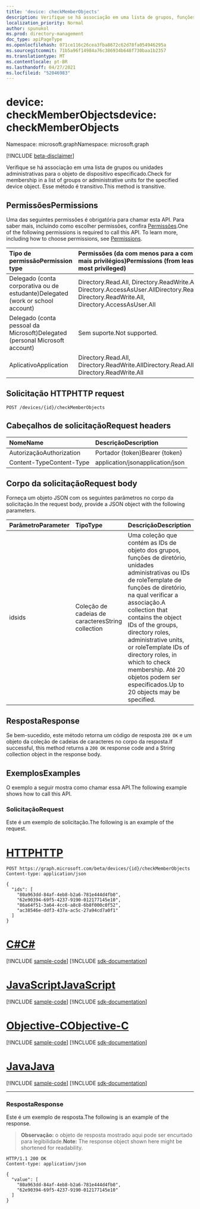 ```yaml
---
title: 'device: checkMemberObjects'
description: Verifique se há associação em uma lista de grupos, funções de diretório ou unidades administrativas para o objeto de dispositivo especificado.
localization_priority: Normal
author: spunukol
ms.prod: directory-management
doc_type: apiPageType
ms.openlocfilehash: 071ce116c26cea3fba8672c62d78fa054946295a
ms.sourcegitcommit: 71b5a96f14984a76c386934b648f730baa1b2357
ms.translationtype: MT
ms.contentlocale: pt-BR
ms.lasthandoff: 04/27/2021
ms.locfileid: "52046983"
---
```

# <a name="device-checkmemberobjects"></a><span data-ttu-id="ee87a-103">device: checkMemberObjects</span><span class="sxs-lookup"><span data-stu-id="ee87a-103">device: checkMemberObjects</span></span>

<span data-ttu-id="ee87a-104">Namespace: microsoft.graph</span><span class="sxs-lookup"><span data-stu-id="ee87a-104">Namespace: microsoft.graph</span></span>

[!INCLUDE [beta-disclaimer](../../includes/beta-disclaimer.md)]

<span data-ttu-id="ee87a-105">Verifique se há associação em uma lista de grupos ou unidades administrativas para o objeto de dispositivo especificado.</span><span class="sxs-lookup"><span data-stu-id="ee87a-105">Check for membership in a list of groups or administrative units for the specified device object.</span></span> <span data-ttu-id="ee87a-106">Esse método é transitivo.</span><span class="sxs-lookup"><span data-stu-id="ee87a-106">This method is transitive.</span></span>

## <a name="permissions"></a><span data-ttu-id="ee87a-107">Permissões</span><span class="sxs-lookup"><span data-stu-id="ee87a-107">Permissions</span></span>

<span data-ttu-id="ee87a-p102">Uma das seguintes permissões é obrigatória para chamar esta API. Para saber mais, incluindo como escolher permissões, confira [Permissões](/graph/permissions-reference).</span><span class="sxs-lookup"><span data-stu-id="ee87a-p102">One of the following permissions is required to call this API. To learn more, including how to choose permissions, see [Permissions](/graph/permissions-reference).</span></span>

| <span data-ttu-id="ee87a-110">Tipo de permissão</span><span class="sxs-lookup"><span data-stu-id="ee87a-110">Permission type</span></span>                        | <span data-ttu-id="ee87a-111">Permissões (da com menos para a com mais privilégios)</span><span class="sxs-lookup"><span data-stu-id="ee87a-111">Permissions (from least to most privileged)</span></span> |
|:---------------------------------------|:--------------------------------------------|
| <span data-ttu-id="ee87a-112">Delegado (conta corporativa ou de estudante)</span><span class="sxs-lookup"><span data-stu-id="ee87a-112">Delegated (work or school account)</span></span>     | <span data-ttu-id="ee87a-113">Directory.Read.All, Directory.ReadWrite.All, Directory.AccessAsUser.All</span><span class="sxs-lookup"><span data-stu-id="ee87a-113">Directory.Read.All, Directory.ReadWrite.All, Directory.AccessAsUser.All</span></span> |
| <span data-ttu-id="ee87a-114">Delegado (conta pessoal da Microsoft)</span><span class="sxs-lookup"><span data-stu-id="ee87a-114">Delegated (personal Microsoft account)</span></span> | <span data-ttu-id="ee87a-115">Sem suporte.</span><span class="sxs-lookup"><span data-stu-id="ee87a-115">Not supported.</span></span> |
| <span data-ttu-id="ee87a-116">Aplicativo</span><span class="sxs-lookup"><span data-stu-id="ee87a-116">Application</span></span>                            | <span data-ttu-id="ee87a-117">Directory.Read.All, Directory.ReadWrite.All</span><span class="sxs-lookup"><span data-stu-id="ee87a-117">Directory.Read.All, Directory.ReadWrite.All</span></span> |

## <a name="http-request"></a><span data-ttu-id="ee87a-118">Solicitação HTTP</span><span class="sxs-lookup"><span data-stu-id="ee87a-118">HTTP request</span></span>

<!-- { "blockType": "ignored" } -->

```http
POST /devices/{id}/checkMemberObjects
```

## <a name="request-headers"></a><span data-ttu-id="ee87a-119">Cabeçalhos de solicitação</span><span class="sxs-lookup"><span data-stu-id="ee87a-119">Request headers</span></span>

| <span data-ttu-id="ee87a-120">Nome</span><span class="sxs-lookup"><span data-stu-id="ee87a-120">Name</span></span>          | <span data-ttu-id="ee87a-121">Descrição</span><span class="sxs-lookup"><span data-stu-id="ee87a-121">Description</span></span>   |
|:--------------|:--------------|
| <span data-ttu-id="ee87a-122">Autorização</span><span class="sxs-lookup"><span data-stu-id="ee87a-122">Authorization</span></span> | <span data-ttu-id="ee87a-123">Portador {token}</span><span class="sxs-lookup"><span data-stu-id="ee87a-123">Bearer {token}</span></span> |
| <span data-ttu-id="ee87a-124">Content-Type</span><span class="sxs-lookup"><span data-stu-id="ee87a-124">Content-Type</span></span>  | <span data-ttu-id="ee87a-125">application/json</span><span class="sxs-lookup"><span data-stu-id="ee87a-125">application/json</span></span> |

## <a name="request-body"></a><span data-ttu-id="ee87a-126">Corpo da solicitação</span><span class="sxs-lookup"><span data-stu-id="ee87a-126">Request body</span></span>

<span data-ttu-id="ee87a-127">Forneça um objeto JSON com os seguintes parâmetros no corpo da solicitação.</span><span class="sxs-lookup"><span data-stu-id="ee87a-127">In the request body, provide a JSON object with the following parameters.</span></span>

| <span data-ttu-id="ee87a-128">Parâmetro</span><span class="sxs-lookup"><span data-stu-id="ee87a-128">Parameter</span></span>    | <span data-ttu-id="ee87a-129">Tipo</span><span class="sxs-lookup"><span data-stu-id="ee87a-129">Type</span></span>        | <span data-ttu-id="ee87a-130">Descrição</span><span class="sxs-lookup"><span data-stu-id="ee87a-130">Description</span></span> |
|:-------------|:------------|:------------|
| <span data-ttu-id="ee87a-131">ids</span><span class="sxs-lookup"><span data-stu-id="ee87a-131">ids</span></span> | <span data-ttu-id="ee87a-132">Coleção de cadeias de caracteres</span><span class="sxs-lookup"><span data-stu-id="ee87a-132">String collection</span></span> | <span data-ttu-id="ee87a-133">Uma coleção que contém as IDs de objeto dos grupos, funções de diretório, unidades administrativas ou IDs de roleTemplate de funções de diretório, na qual verificar a associação.</span><span class="sxs-lookup"><span data-stu-id="ee87a-133">A collection that contains the object IDs of the groups, directory roles, administrative units, or roleTemplate IDs of directory roles, in which to check membership.</span></span> <span data-ttu-id="ee87a-134">Até 20 objetos podem ser especificados.</span><span class="sxs-lookup"><span data-stu-id="ee87a-134">Up to 20 objects may be specified.</span></span> |

## <a name="response"></a><span data-ttu-id="ee87a-135">Resposta</span><span class="sxs-lookup"><span data-stu-id="ee87a-135">Response</span></span>

<span data-ttu-id="ee87a-136">Se bem-sucedido, este método retorna um código de resposta `200 OK` e um objeto da coleção de cadeias de caracteres no corpo da resposta.</span><span class="sxs-lookup"><span data-stu-id="ee87a-136">If successful, this method returns a `200 OK` response code and a String collection object in the response body.</span></span>

## <a name="examples"></a><span data-ttu-id="ee87a-137">Exemplos</span><span class="sxs-lookup"><span data-stu-id="ee87a-137">Examples</span></span>

<span data-ttu-id="ee87a-138">O exemplo a seguir mostra como chamar essa API.</span><span class="sxs-lookup"><span data-stu-id="ee87a-138">The following example shows how to call this API.</span></span>

### <a name="request"></a><span data-ttu-id="ee87a-139">Solicitação</span><span class="sxs-lookup"><span data-stu-id="ee87a-139">Request</span></span>

<span data-ttu-id="ee87a-140">Este é um exemplo de solicitação.</span><span class="sxs-lookup"><span data-stu-id="ee87a-140">The following is an example of the request.</span></span>

# <a name="http"></a>[<span data-ttu-id="ee87a-141">HTTP</span><span class="sxs-lookup"><span data-stu-id="ee87a-141">HTTP</span></span>](#tab/http)
<!-- {
  "blockType": "request",
  "name": "device_checkmemberobjects"
}-->

```http
POST https://graph.microsoft.com/beta/devices/{id}/checkMemberObjects
Content-type: application/json

{
  "ids": [
    "80a963dd-84af-4eb8-b2a6-781e444d4fb0",
    "62e90394-69f5-4237-9190-012177145e10",
    "86a64f51-3a64-4cc6-a8c8-6b8f000c0f52",
    "ac38546e-ddf3-437a-ac5c-27a94cd7a0f1"
  ]
}
```
# <a name="c"></a>[<span data-ttu-id="ee87a-142">C#</span><span class="sxs-lookup"><span data-stu-id="ee87a-142">C#</span></span>](#tab/csharp)
[!INCLUDE [sample-code](../includes/snippets/csharp/device-checkmemberobjects-csharp-snippets.md)]
[!INCLUDE [sdk-documentation](../includes/snippets/snippets-sdk-documentation-link.md)]

# <a name="javascript"></a>[<span data-ttu-id="ee87a-143">JavaScript</span><span class="sxs-lookup"><span data-stu-id="ee87a-143">JavaScript</span></span>](#tab/javascript)
[!INCLUDE [sample-code](../includes/snippets/javascript/device-checkmemberobjects-javascript-snippets.md)]
[!INCLUDE [sdk-documentation](../includes/snippets/snippets-sdk-documentation-link.md)]

# <a name="objective-c"></a>[<span data-ttu-id="ee87a-144">Objective-C</span><span class="sxs-lookup"><span data-stu-id="ee87a-144">Objective-C</span></span>](#tab/objc)
[!INCLUDE [sample-code](../includes/snippets/objc/device-checkmemberobjects-objc-snippets.md)]
[!INCLUDE [sdk-documentation](../includes/snippets/snippets-sdk-documentation-link.md)]

# <a name="java"></a>[<span data-ttu-id="ee87a-145">Java</span><span class="sxs-lookup"><span data-stu-id="ee87a-145">Java</span></span>](#tab/java)
[!INCLUDE [sample-code](../includes/snippets/java/device-checkmemberobjects-java-snippets.md)]
[!INCLUDE [sdk-documentation](../includes/snippets/snippets-sdk-documentation-link.md)]

---


### <a name="response"></a><span data-ttu-id="ee87a-146">Resposta</span><span class="sxs-lookup"><span data-stu-id="ee87a-146">Response</span></span>

<span data-ttu-id="ee87a-147">Este é um exemplo de resposta.</span><span class="sxs-lookup"><span data-stu-id="ee87a-147">The following is an example of the response.</span></span> 

> <span data-ttu-id="ee87a-148">**Observação:** o objeto de resposta mostrado aqui pode ser encurtado para legibilidade.</span><span class="sxs-lookup"><span data-stu-id="ee87a-148">**Note:** The response object shown here might be shortened for readability.</span></span>

<!-- {
  "blockType": "response",
  "truncated": true,
  "@odata.type": "String",
  "isCollection": true
} -->

```http
HTTP/1.1 200 OK
Content-type: application/json

{
  "value": [
    "80a963dd-84af-4eb8-b2a6-781e444d4fb0", 
    "62e90394-69f5-4237-9190-012177145e10"
  ]
}
```

<!-- uuid: 16cd6b66-4b1a-43a1-adaf-3a886856ed98
2019-02-04 14:57:30 UTC -->
<!-- {
  "type": "#page.annotation",
  "description": "device: checkMemberObjects",
  "keywords": "",
  "section": "documentation",
  "tocPath": ""
}-->


